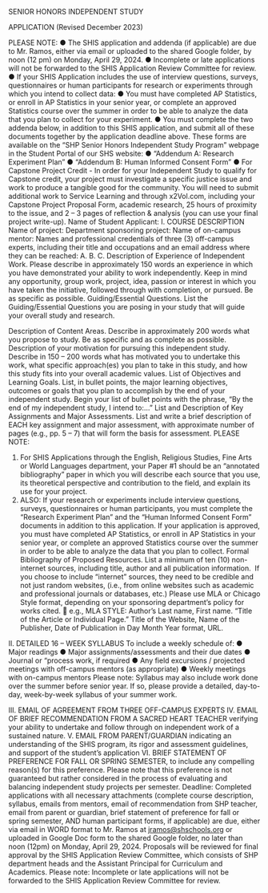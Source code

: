 SENIOR HONORS INDEPENDENT STUDY

APPLICATION
(Revised December 2023)

PLEASE NOTE:
	● The SHIS application and addenda (if applicable) are due to Mr. Ramos, either via email or uploaded to the shared Google folder, by noon (12 pm) on Monday, April 29, 2024.
	● Incomplete or late applications will not be forwarded to the SHIS Application Review Committee for review.
	● If your SHIS Application includes the use of interview questions, surveys, questionnaires or human participants for research or experiments through which you intend to collect data:
● You must have completed AP Statistics, or enroll in AP Statistics in your senior year, or
complete an approved Statistics course over the summer in order to be able to analyze the
data that you plan to collect for your experiment.
● You must complete the two addenda below, in addition to this SHIS application, and submit
all of these documents together by the application deadline above. These forms are
available on the “SHP Senior Honors Independent Study Program” webpage in the Student
Portal of our SHS website:
● “Addendum A: Research Experiment Plan”
● “Addendum B: Human Informed Consent Form”
● For Capstone Project Credit - In order for your Independent Study to qualify for Capstone
credit, your project must investigate a specific justice issue and work to produce a tangible
good for the community. You will need to submit additional work to Service Learning and
through x2Vol.com, including your Capstone Project Proposal Form, academic research, 25
hours of proximity to the issue, and 2 – 3 pages of reflection &amp; analysis (you can use your final
project write-up).
Name of Student Applicant:
I. COURSE DESCRIPTION
Name of project:
Department sponsoring project:
Name of on-campus mentor:
Names and professional credentials of three (3) off-campus experts, including their title and
occupations and an email address where they can be reached:
A.
B.
C.
Description of Experience of Independent Work. Please describe in approximately 150 words an
experience in which you have demonstrated your ability to work independently. Keep in mind any
opportunity, group work, project, idea, passion or interest in which you have taken the initiative,
followed through with completion, or pursued. Be as specific as possible.
Guiding/Essential Questions. List the Guiding/Essential Questions you are posing in your study
that will guide your overall study and research.

Description of Content Areas. Describe in approximately 200 words what you propose to study. Be
as specific and as complete as possible.
Description of your motivation for pursuing this independent study. Describe in 150 – 200
words what has motivated you to undertake this work, what specific approach(es) you plan to take in
this study, and how this study fits into your overall academic values.
List of Objectives and Learning Goals. List, in bullet points, the major learning objectives,
outcomes or goals that you plan to accomplish by the end of your independent study. Begin your list
of bullet points with the phrase, “By the end of my independent study, I intend to:…”
List and Description of Key Assignments and Major Assessments. List and write a brief
description of EACH key assignment and major assessment, with approximate number of pages
(e.g., pp. 5 – 7) that will form the basis for assessment.
PLEASE NOTE:
1. For SHIS Applications through the English, Religious Studies, Fine Arts or World
Languages department, your Paper #1 should be an “annotated bibliography” paper in
which you will describe each source that you use, its theoretical perspective and contribution to
the field, and explain its use for your project.
2. ALSO: If your research or experiments include interview questions, surveys,
questionnaires or human participants, you must complete the “Research Experiment
Plan” and the “Human Informed Consent Form” documents in addition to this
application. If your application is approved, you must have completed AP Statistics, or
enroll in AP Statistics in your senior year, or complete an approved Statistics course
over the summer in order to be able to analyze the data that you plan to collect.
Formal Bibliography of Proposed Resources. List a minimum of ten (10) non-internet sources,
including title, author and all publication information.  If you choose to include “internet” sources, they
need to be credible and not just random websites, (i.e., from online websites such as academic and
professional journals or databases, etc.)
Please use MLA or Chicago Style format, depending on your sponsoring department’s policy
for works cited.
 e.g., MLA STYLE:
Author’s Last name, First name. “Title of the Article or Individual Page.” Title of the Website, Name of
the Publisher, Date of Publication in Day Month Year format, URL.

II. DETAILED 16 – WEEK SYLLABUS
To include a weekly schedule of:
● Major readings
● Major assignments/assessments and their due dates
● Journal or “process work, if required
● Any field excursions / projected meetings with off-campus mentors (as appropriate)
● Weekly meetings with on-campus mentors
Please note: Syllabus may also include work done over the summer before senior year. If so, please
provide a detailed, day-to-day, week-by-week syllabus of your summer work.

III. EMAIL OF AGREEMENT FROM THREE OFF-CAMPUS EXPERTS
IV. EMAIL OF BRIEF RECOMMENDATION FROM A SACRED HEART TEACHER verifying your
ability to undertake and follow through on independent work of a sustained nature.
V. EMAIL FROM PARENT/GUARDIAN indicating an understanding of the SHIS program, its rigor
and assessment guidelines, and support of the student’s application
VI. BRIEF STATEMENT OF PREFERENCE FOR FALL OR SPRING SEMESTER, to include any
compelling reason(s) for this preference. Please note that this preference is not guaranteed but rather
considered in the process of evaluating and balancing independent study projects per semester.
Deadline:
Completed applications with all necessary attachments (complete course description, syllabus, emails
from mentors, email of recommendation from SHP teacher, email from parent or guardian, brief
statement of preference for fall or spring semester, AND human participant forms, if applicable) are
due, either via email in WORD format to Mr. Ramos at jramos@shschools.org or uploaded in
Google Doc form to the shared Google folder, no later than noon (12pm) on Monday, April 29,
2024.
Proposals will be reviewed for final approval by the SHIS Application Review Committee, which
consists of SHP department heads and the Assistant Principal for Curriculum and Academics.
Please note: Incomplete or late applications will not be forwarded to the SHIS Application Review
Committee for review.